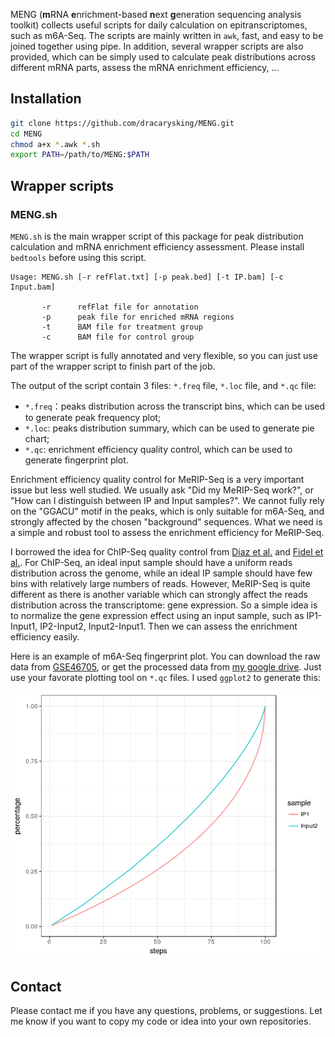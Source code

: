 
MENG (**m**RNA **e**nrichment-based **n**ext **g**eneration sequencing analysis toolkit) collects useful scripts for daily calculation on epitranscriptomes, such as m6A-Seq. The scripts are mainly written in `awk`, fast, and easy to be joined together using pipe. In addition, several wrapper scripts are also provided, which can be simply used to calculate peak distributions across different mRNA parts, assess the mRNA enrichment efficiency, ... 

## Installation
```bash
git clone https://github.com/dracarysking/MENG.git
cd MENG
chmod a+x *.awk *.sh
export PATH=/path/to/MENG:$PATH
```
## Wrapper scripts

### MENG.sh
`MENG.sh` is the main wrapper script of this package for peak distribution calculation and mRNA enrichment efficiency assessment. Please install `bedtools` before using this script.

```
Usage: MENG.sh [-r refFlat.txt] [-p peak.bed] [-t IP.bam] [-c Input.bam]

       -r      refFlat file for annotation
       -p      peak file for enriched mRNA regions
       -t      BAM file for treatment group
       -c      BAM file for control group
```
The wrapper script is fully annotated and very flexible, so you can just use part of the wrapper script to finish part of the job.

The output of the script contain 3 files: `*.freq` file, `*.loc` file, and `*.qc` file:
- `*.freq`：peaks distribution across the transcript bins, which can be used to generate peak frequency plot;
- `*.loc`: peaks distribution summary, which can be used to generate pie chart;
- `*.qc`: enrichment efficiency quality control, which can be used to generate fingerprint plot.

Enrichment efficiency quality control for MeRIP-Seq is a very important issue but less well studied. We usually ask "Did my MeRIP-Seq work?", or "How can I distinguish between IP and Input samples?". We cannot fully rely on the "GGACU" motif in the peaks, which is only suitable for m6A-Seq, and strongly affected by the chosen "background" sequences. What we need is a simple and robust tool to assess the enrichment efficiency for MeRIP-Seq.

I borrowed the idea for ChIP-Seq quality control from [Diaz et al.](https://github.com/songlab/chance/wiki/CHANCE-Manual#checking-the-strength-of-enrichment-in-the-ip) and [Fidel et al.](https://deeptools.readthedocs.io/en/latest/content/tools/plotFingerprint.html). For ChIP-Seq, an ideal input sample should have a uniform reads distribution across the genome, while an ideal IP sample should have few bins with relatively large numbers of reads. However, MeRIP-Seq is quite different as there is another variable which can strongly affect the reads distribution across the transcriptome: gene expression. So a simple idea is to normalize the gene expression effect using an input sample, such as IP1-Input1, IP2-Input2, Input2-Input1. Then we can assess the enrichment efficiency easily.

Here is an example of m6A-Seq fingerprint plot. You can download the raw data from [GSE46705](https://www.ncbi.nlm.nih.gov/geo/query/acc.cgi?acc=GSE46705), or get the processed data from [my google drive](https://drive.google.com/drive/folders/1CxDysblxT3GojH7RTn3naY7gxYqo5gKA?usp=sharing). Just use your favorate plotting tool on `*.qc` files. I used `ggplot2` to generate this:

![fingerprint](./PNG_QC.png)

## Contact
Please contact me if you have any questions, problems, or suggestions. Let me know if you want to copy my code or idea into your own repositories.
